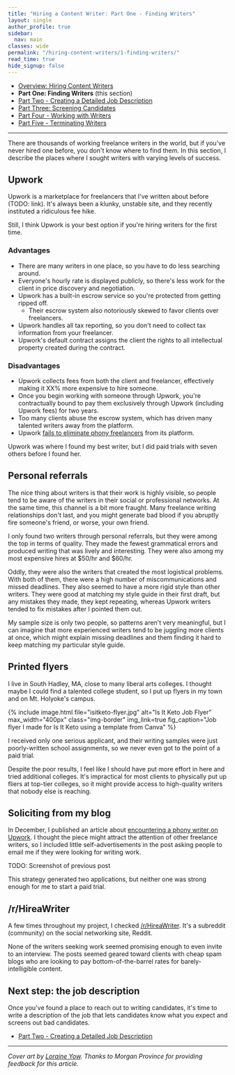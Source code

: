 ```yaml
---
title: "Hiring a Content Writer: Part One - Finding Writers"
layout: single
author_profile: true
sidebar:
  nav: main
classes: wide
permalink: "/hiring-content-writers/1-finding-writers/"
read_time: true
hide_signup: false
---
```


* [Overview: Hiring Content Writers](/hiring-content-writers/)
* **Part One: Finding Writers** (this section)
* [Part Two - Creating a Detailed Job Description](/hiring-content-writers/2-working-with-writers/)
* [Part Three: Screening Candidates](/hiring-content-writers/3-screening-writers/)
* [Part Four - Working with Writers](/hiring-content-writers/4-working-with-writers/)
* [Part Five - Terminating Writers](/hiring-content-writers/5-terminating-writers/)

---

There are thousands of working freelance writers in the world, but if you've never hired one before, you don't know where to find them. In this section, I describe the places where I sought writers with varying levels of success.

## Upwork

Upwork is a marketplace for freelancers that I've written about before (TODO: link). It's always been a klunky, unstable site, and they recently instituted a ridiculous fee hike.

Still, I think Upwork is your best option if you're hiring writers for the first time.

### Advantages

* There are many writers in one place, so you have to do less searching around.
* Everyone's hourly rate is displayed publicly, so there's less work for the client in price discovery and negotiation.
* Upwork has a built-in escrow service so you're protected from getting ripped off.
  * Their escrow system also notoriously skewed to favor clients over freelancers.
* Upwork handles all tax reporting, so you don't need to collect tax information from your freelancer.
* Upwork's default contract assigns the client the rights to all intellectual property created during the contract.

### Disadvantages

* Upwork collects fees from both the client and freelancer, effectively making it XX% more expensive to hire someone.
* Once you begin working with someone through Upwork, you're contractually bound to pay them exclusively through Upwork (including Upwork fees) for two years.
* Too many clients abuse the escrow system, which has driven many talented writers away from the platform.
* Upwork [fails to eliminate phony freelancers](/upwork-scammer/) from its platform.

Upwork was where I found my best writer, but I did paid trials with seven others before I found her.

## Personal referrals

The nice thing about writers is that their work is highly visible, so people tend to be aware of the writers in their social or professional networks. At the same time, this channel is a bit more fraught. Many freelance writing relationships don't last, and you might generate bad blood if you abruptly fire someone's friend, or worse, your own friend.

I only found two writers through personal referrals, but they were among the top in terms of quality. They made the fewest grammatical errors and produced writing that was lively and interesting. They were also among my most expensive hires at $50/hr and $60/hr.

Oddly, they were also the writers that created the most logistical problems. With both of them, there were a high number of miscommunications and missed deadlines. They also seemed to have a more rigid style than other writers. They were good at matching my style guide in their first draft, but any mistakes they made, they kept repeating, whereas Upwork writers tended to fix mistakes after I pointed them out.

My sample size is only two people, so patterns aren't very meaningful, but I can imagine that more experienced writers tend to be juggling more clients at once, which might explain missing deadlines and them finding it hard to keep matching my particular style guide.

## Printed flyers

I live in South Hadley, MA, close to many liberal arts colleges. I thought maybe I could find a talented college student, so I put up flyers in my town and on Mt. Holyoke's campus.

{% include image.html file="isitketo-flyer.jpg" alt="Is It Keto Job Flyer" max_width="400px" class="img-border" img_link=true fig_caption="Job flyer I made for Is It Keto using a template from Canva" %}

I received only one serious applicant, and their writing samples were just poorly-written school assignments, so we never even got to the point of a paid trial.

Despite the poor results, I feel like I should have put more effort in here and tried additional colleges. It's impractical for most clients to physically put up fliers at top-tier colleges, so it might provide access to high-quality writers that nobody else is reaching.

## Soliciting from my blog

In December, I published an article about [encountering a phony writer on Upwork](/upwork-scammer/). I thought the piece might attract the attention of other freelance writers, so I included little self-advertisements in the post asking people to email me if they were looking for writing work.

TODO: Screenshot of previous post

This strategy generated two applications, but neither one was strong enough for me to start a paid trial.

## /r/HireaWriter

A few times throughout my project, I checked [/r/HireaWriter](https://www.reddit.com/r/HireaWriter/). It's a subreddit (community) on the social networking site, Reddit.

None of the writers seeking work seemed promising enough to even invite to an interview. The posts seemed geared toward clients with cheap spam blogs who are looking to pay bottom-of-the-barrel rates for barely-intelligible content.

## Next step: the job description

Once you've found a place to reach out to writing candidates, it's time to write a description of the job that lets candidates know what you expect and screens out bad candidates.

* [Part Two - Creating a Detailed Job Description](/hiring-content-writers/2-creating-a-job-description/)

---

*Cover art by [Loraine Yow](https://www.linkedin.com/in/lolo-ology/). Thanks to Morgan Province for providing feedback for this article.*